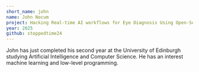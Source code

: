 ```yaml
---
short_name: john
name: John Nocum
project: Hacking Real-time AI workflows for Eye Diagnosis Using Open-Source Software
year: 2025
github: stoppedtime24
---
```

John has just completed his second year at the University of Edinburgh studying Artificial Intelligence and Computer Science. He has an interest machine learning and low-level programming. 
